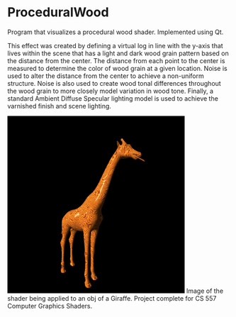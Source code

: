 # ProceduralWood
Program that visualizes a procedural wood shader. Implemented using Qt.

This effect was created by defining a virtual log in line with the y-axis that lives within the scene that has a light and dark wood grain pattern based on the distance from the center. The distance from each point to the center is measured to determine the color of wood grain at a given location. Noise is used to alter the distance from the center to achieve a non-uniform structure. Noise is also used to create wood tonal differences throughout the wood grain to more closely model variation in wood tone. Finally, a standard Ambient Diffuse Specular lighting model is used to achieve the varnished finish and scene lighting.

<img src="Final_Poster_Benjamin_Fields.bmp" height="400" alt="Screenshot"/> Image of the shader being applied to an obj of a Giraffe. Project complete for CS 557 Computer Graphics Shaders.
